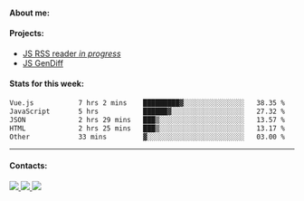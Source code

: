 #### About me:

#### Projects:
- [JS RSS reader *in progress*](https://github.com/GKoil/frontend-project-lvl3)
- [JS GenDiff](https://github.com/GKoil/GenDiff)

#### Stats for this week:
<!--START_SECTION:waka-->

```txt
Vue.js           7 hrs 2 mins    █████████▓░░░░░░░░░░░░░░░   38.35 %
JavaScript       5 hrs           ██████▓░░░░░░░░░░░░░░░░░░   27.32 %
JSON             2 hrs 29 mins   ███▒░░░░░░░░░░░░░░░░░░░░░   13.57 %
HTML             2 hrs 25 mins   ███▒░░░░░░░░░░░░░░░░░░░░░   13.17 %
Other            33 mins         ▓░░░░░░░░░░░░░░░░░░░░░░░░   03.00 %
```

<!--END_SECTION:waka-->
---
#### Contacts:

<a target='_blank' title='LinkedIn' href="https://www.linkedin.com/in/gkoil/">
  <img src="https://img.shields.io/badge/LinkedIn-0077B5?style=for-the-badge&logo=linkedin&logoColor=white" />
</a>
<a target='_blank' title='Telegram' href="https://t.me/gkoil">
  <img src="https://img.shields.io/badge/Telegram-2CA5E0?style=for-the-badge&logo=telegram&logoColor=white" />
</a>
<a target='_blank' title='Gmail' href="mailto: gk.grigorev@gmail.com">
  <img src="https://img.shields.io/badge/Gmail-D14836?style=for-the-badge&logo=gmail&logoColor=white" />
</a>

